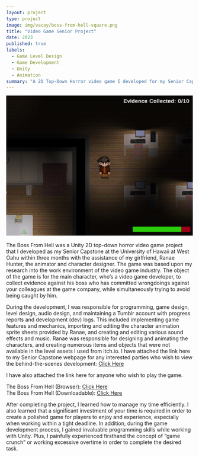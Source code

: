 ```yaml
---
layout: project
type: project
image: img/vacay/boss-from-hell-square.png
title: "Video Game Senior Project"
date: 2023
published: true
labels:
  - Game Level Design
  - Game Development
  - Unity
  - Animation
summary: "A 2D Top-Down Horror video game I developed for my Senior Capstone."
---
```


<img class="img-fluid" src="../img/vacay/boss-from-hell-game.png">

The Boss From Hell was a Unity 2D top-down horror video game project that I developed as my Senior Capstone at the University of Hawaii at West Oahu within three months with the assistance of my girlfriend, Ranae Hunter, the animator and character designer. The game was based upon my research into the work environment of the video game industry. The object of the game is for the main character, who’s a video game developer, to collect evidence against his boss who has committed wrongdoings against your colleagues at the game company, while simultaneously trying to avoid being caught by him.


During the development, I was responsible for programming, game design, level design, audio design, and maintaining a Tumblr account with progress reports and development (dev) logs. This included implementing game features and mechanics, importing and editing the character animation sprite sheets provided by Ranae, and creating and editing various sound effects and music. Ranae was responsible for designing and animating the characters, and creating numerous items and objects that were not available in the level assets I used from itch.io. I have attached the link here to my Senior Capstone webpage for any interested parties who wish to view the behind-the-scenes development: <a href=" https://sites.google.com/hawaii.edu/acmwoseniorcapstones/capstone/fall-2023-seniors/nigel-arias?authuser=0">Click Here</a>

I have also attached the link here for anyone who wish to play the game. 
<br> 

The Boss From Hell (Browser): <a href="https://nigelarias.itch.io/the-boss-from-hell-web-version">Click Here</a> 
<br>
The Boss From Hell (Downloadable): <a href="https://nigelarias.itch.io/the-boss-from-hell">Click Here</a>


After completing the project, I learned how to manage my time efficiently. I also learned  that a significant investment of your time is required in order to create a polished game for players to enjoy and experience, especially when working within a tight deadline. In addition, during the game development process, I gained invaluable programming skills while working with Unity. Plus, I painfully experienced firsthand the concept of “game crunch” or working excessive overtime in order to complete the desired task.


 

